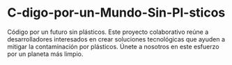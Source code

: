 # C-digo-por-un-Mundo-Sin-Pl-sticos
Código por un futuro sin plásticos. Este proyecto colaborativo reúne a desarrolladores interesados en crear soluciones tecnológicas que ayuden a mitigar la contaminación por plásticos. Únete a nosotros en este esfuerzo por un planeta más limpio.
